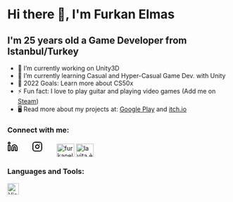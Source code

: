 # Hi there 👋, I'm Furkan Elmas

## I'm 25 years old a Game Developer from Istanbul/Turkey
- 🔭 I’m currently working on Unity3D
- 🌱 I’m currently learning Casual and Hyper-Casual Game Dev. with Unity
- 🥅 2022 Goals: Learn more about CS50x
- ⚡ Fun fact: I love to play guitar and playing video games (Add me on [Steam][steam])
- 🖥️ Read more about my projects at: [Google Play][GooglePlay] and [itch.io][Itch.io]

### Connect with me:

[<svg xmlns="http://www.w3.org/2000/svg" width="24" height="24" viewBox="0 0 24 24" fill="none" stroke="black" stroke-width="2" stroke-linecap="round" stroke-linejoin="round" class="feather feather-linkedin"><path d="M16 8a6 6 0 0 1 6 6v7h-4v-7a2 2 0 0 0-2-2 2 2 0 0 0-2 2v7h-4v-7a6 6 0 0 1 6-6z"></path><rect x="2" y="9" width="4" height="12"></rect><circle cx="4" cy="4" r="2"></circle></svg>](https://www.linkedin.com/in/furkanelmas00/#gh-light-mode-only)
[<svg xmlns="http://www.w3.org/2000/svg" width="24" height="24" viewBox="0 0 24 24" fill="none" stroke="white" stroke-width="2" stroke-linecap="round" stroke-linejoin="round" class="feather feather-linkedin"><path d="M16 8a6 6 0 0 1 6 6v7h-4v-7a2 2 0 0 0-2-2 2 2 0 0 0-2 2v7h-4v-7a6 6 0 0 1 6-6z"></path><rect x="2" y="9" width="4" height="12"></rect><circle cx="4" cy="4" r="2"></circle></svg>](https://www.linkedin.com/in/furkanelmas00/#gh-dark-mode-only)
[<svg xmlns="http://www.w3.org/2000/svg" width="24" height="24" viewBox="0 0 24 24" fill="none" stroke="black" stroke-width="2" stroke-linecap="round" stroke-linejoin="round" class="feather feather-instagram"><rect x="2" y="2" width="20" height="20" rx="5" ry="5"></rect><path d="M16 11.37A4 4 0 1 1 12.63 8 4 4 0 0 1 16 11.37z"></path><line x1="17.5" y1="6.5" x2="17.51" y2="6.5"></line></svg>](https://www.instagram.com/furkan.elmas.00/#gh-light-mode-only)
[<svg xmlns="http://www.w3.org/2000/svg" width="24" height="24" viewBox="0 0 24 24" fill="none" stroke="white" stroke-width="2" stroke-linecap="round" stroke-linejoin="round" class="feather feather-instagram"><rect x="2" y="2" width="20" height="20" rx="5" ry="5"></rect><path d="M16 11.37A4 4 0 1 1 12.63 8 4 4 0 0 1 16 11.37z"></path><line x1="17.5" y1="6.5" x2="17.51" y2="6.5"></line></svg>](https://www.instagram.com/furkan.elmas.00/#gh-dark-mode-only)
[<img align="center" src="https://raw.githubusercontent.com/rahuldkjain/github-profile-readme-generator/master/src/images/icons/Social/hackerrank.svg" alt="furkanelmas321" height="30" width="40" /></a>](https://www.hackerrank.com/furkanelmas321)
[<img align="center" src="https://raw.githubusercontent.com/rahuldkjain/github-profile-readme-generator/master/src/images/icons/Social/discord.svg" alt="la vita è bella#2119" height="30" width="40" /></a>](https://discord.gg/D5GdP68c)

### Languages and Tools:

[<img align="left" alt="Visual Studio Code" width="26px" src="https://cdn.jsdelivr.net/gh/devicons/devicon/icons/vscode/vscode-original.svg" style="padding-right:10px;" />](https://cdn.jsdelivr.net/gh/devicons/devicon/icons/vscode/vscode-original.svg)

[GooglePlay]: https://play.google.com/store/apps/developer?id=Furkan+Elmas
[steam]: https://steamcommunity.com/profiles/76561198264292068/
[Itch.io]: https://furkan-elmas.itch.io
